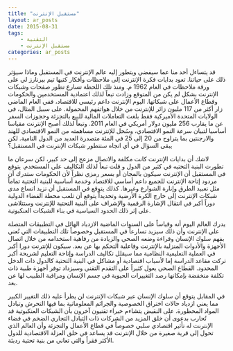 ```yaml
---
title: "مستقبل الإنترنت"
layout: ar_posts
date: 2015-08-31
tags:
    - التقنية
    - مستقبل الإنترنت
categories: ar_posts
---
```



قد يتساءل أحد منا عما سيفضي ويتطور إليه عالم الإنترنت في المستقبل وماذا سيؤثر ذلك على حياتنا. تعود بدايات فكرة الإنترنت إلى ملاحظات وأفكار كتبها تيم بيرنارز لي على ورقة ملاحظات في العام 1962 م. ومنذ تلك اللحظة تسارع تطور صفحات وشبكات الإنترنت بشكل لم يكن من المتوقع وزادت تبعاً لذلك اعتمادية المستخدمين والحكومات وقطاع الأعمال على شبكاتها. اليوم الإنترنت داعم رئيسي للاقتصاد، ففي العام الماضي زار أكثر من 117 مليون زائر للإنترنت من خلال هواتفهم المحمولة. على سبيل المثال، في الولايات المتحدة الأميركية فقط بلغت التعاملات المالية للبيع بالتجزئة وحجوزات السفر عن ما يقارب 256 مليون دولار أمريكي في العام 2011. وتبعاً لذلك أصبح الإنترنت مقياسا أساسيا لتبيان سرعة النمو الاقتصادي، وسُجل للإنترنت مساهمته من النمو الاقتصادي للهند والارجنتين بما يتراوح من 20 إلى 25 في المئة متصدرة العديد من الدول النامية. لكن يبقى السؤال في أي اتجاه ستتطور شبكات الإنترنت في المستقبل؟

لاشك أن بدايات الإنترنت كانت مكلفة والاتصال مزعج إلى حد كبير، لكن سرعان ما تطورت البنية التحتيه في كثير من الدول و قلت تبعاً لذلك التكاليف على المستخدم. يتوقع في المستقبل أن الإنترنت سيكون بالمجان أو بسعر رمزي نظراً لأن الحكومات ستدرك أن مردود إتاحة الإنترنت للجميع داعم أساسي للاقتصاد وخدمة أساسية للبنية التحتية تماماً مثل تعبيد الطرق وإنارة الشوارع وغيرها. كذلك يتوقع في المستقبل أن تزيد اتساع مدى شبكات الإنترنت إلى خارج الكرة الأرضية وتحديداً يتوقع أن تلعب محطة الفضاء الدولية دوراً أكبر في انتقال الإشارة الرقمية والإشراف على البنية التحتية للإنترنت وستتلاشى على إثر ذلك الحدود السياسية في بناء الشبكات العنكبوتية.

يدرك العالم اليوم أنه وقياساً على السنوات الماضية الازدياد الهائل في التطبيقات المتصلة على الإنترنت وأن ذلك سيزيد تسارعاً في المستقبل وخصوصاً تلك التطبيقات التي تُعنى بفهم سلوك الإنسان وقراءة وضعه الصحي والزيادة من رفاهية استخدامه من خلال اتصال الأجهزة والأدوات المنزلية بالإنترنت وفاعلية التحكم بها عن بعد. سيكون للإنترنت دورا أكبر في العملية التعليمية النظامية مما سيقلل تكاليف الدراسة وإتاحة التعليم لشريحة أكبر تركت مقاعد الدراسة إما لأسباب اقتصادية أو مشاكل في البنية التحتية كالدول ذات الدخل المحدود. القطاع الصحي يعول كثيراً على التقدم التقني وسيزداد توفر أجهزة طبية ذات تكلفة منخفضة بإمكانها رصد التغييرات الحيوية في جسم الإنسان ومراقبة الطبيب لها عن بعد.

في المقابل يتوقع أن سلوك الإنسان عبر شبكات الإنترنت لن يطرأ عليه ذلك التغيير الكبير مما يعني ازدياد حالات اختراق الخصوصية والجرائم المعلوماتية بما فيها التحرش وتبادل المواد المحظورة. على النقيض يتشاءم خبراء تقنيون آخرون بأن الشبكات العنكبوتية قد تُحارب بدعوى أن خلق المزيد من الشركات ذات التبادل التجاري الضخم في فضاء الإنترنت له تأثير اقتصادي سلبي خصوصاً في قطاع الأعمال والتجزئة وأن العالم الذي تحول إلى قرية صغيرة من خلال الإنترنت قد يساعد في خلق العزلة الاقتصادية للدول الأكثر فقراً والتي تعاني من بنية تحتية رديئة.